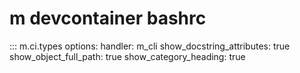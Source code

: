 # m devcontainer bashrc

<!-- prettier-ignore
::: m.cli.commands.devcontainer.bashrc.Arguments
    options:
      handler: m_cli
      is_cli: true -->

<!-- prettier-ignore -->
::: m.ci.types
    options:
      handler: m_cli
      show_docstring_attributes: true
      show_object_full_path: true
      show_category_heading: true
